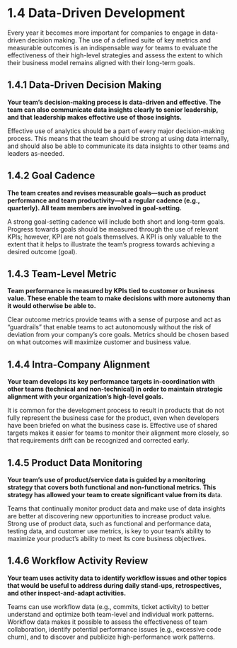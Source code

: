 # 1.4 Data-Driven Development
Every year it becomes more important for companies to engage in data-driven decision making. The use of a defined suite of key metrics and measurable outcomes is an indispensable way for teams to evaluate the effectiveness of their high-level strategies and assess the extent to which their business model remains aligned with their long-term goals.

## 1.4.1 Data-Driven Decision Making
**Your team’s decision-making process is data-driven and effective. The team can also communicate data insights clearly to senior leadership, and that leadership makes effective use of those insights.**

Effective use of analytics should be a part of every major decision-making process. This means that the team should be strong at using data internally, and should also be able to communicate its data insights to other teams and leaders as-needed.

## 1.4.2 Goal Cadence
**The team creates and revises measurable goals—such as product performance and team productivity—at a regular cadence (e.g., quarterly). All team members are involved in goal-setting.**

A strong goal-setting cadence will include both short and long-term goals. Progress towards goals should be measured through the use of relevant KPIs; however, KPI are not goals themselves. A KPI is only valuable to the extent that it helps to illustrate the team’s progress towards achieving a desired outcome (goal).

## 1.4.3 Team-Level Metric
**Team performance is measured by KPIs tied to customer or business value. These enable the team to make decisions with more autonomy than it would otherwise be able to.**

Clear outcome metrics provide teams with a sense of purpose and act as “guardrails” that enable teams to act autonomously without the risk of deviation from your company’s core goals. Metrics should be chosen based on what outcomes will maximize customer and business value.

## 1.4.4 Intra-Company Alignment
**Your team develops its key performance targets in-coordination with other teams (technical and non-technical) in order to maintain strategic alignment with your organization’s high-level goals.**

It is common for the development process to result in products that do not fully represent the business case for the product, even when developers have been briefed on what the business case is. Effective use of shared targets makes it easier for teams to monitor their alignment more closely, so that requirements drift can be recognized and corrected early.

## 1.4.5 Product Data Monitoring
**Your team’s use of product/service data is guided by a monitoring strategy that covers both functional and non-functional metrics. This strategy has allowed your team to create significant value from its d**ata.

Teams that continually monitor product data and make use of data insights are better at discovering new opportunities to increase product value. Strong use of product data, such as functional and performance data, testing data, and customer use metrics, is key to your team’s ability to maximize your product’s ability to meet its core business objectives.

## 1.4.6 Workflow Activity Review
**Your team uses activity data to identify workflow issues and other topics that would be useful to address during daily stand-ups, retrospectives, and other inspect-and-adapt activities.**

Teams can use workflow data (e.g., commits, ticket activity) to better understand and optimize both team-level and individual work patterns. Workflow data makes it possible to assess the effectiveness of team collaboration, identify potential performance issues (e.g., excessive code churn), and to discover and publicize high-performance work patterns.
